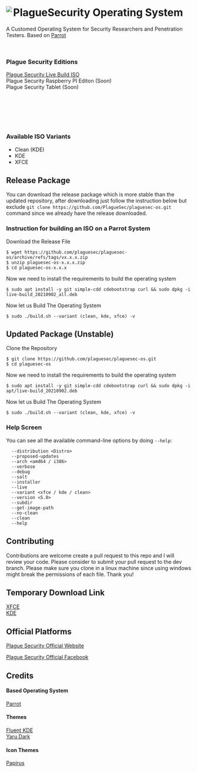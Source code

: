 # <img align="left" src="https://raw.githubusercontent.com/PlagueSec/PlagueSecOS/master/pictures/plaguesec.svg"> PlagueSecurity Operating System 

A Customed Operating System for Security Researchers and Penetration Testers. Based on [Parrot](https://parrotsec.org/)

&nbsp;


### Plague Security Editions
[Plague Security Live Build ISO](https://github.com/plaguesec/plaguesec-os)  
Plague Security Raspberry PI Editon (Soon)  
Plague Security Tablet (Soon)  

&nbsp;

&nbsp;

&nbsp;

### Available ISO Variants
- Clean (KDE)
- KDE
- XFCE

## Release Package
You can download the release package which is more stable than the updated repository, after downloading just follow the instruction below but exclude `git clone https://github.com/PlagueSec/plaguesec-os.git` command since we already have the release downloaded.

### Instruction for building an ISO on a Parrot System
Download the Release File
```
$ wget https://github.com/plaguesec/plaguesec-os/archive/refs/tags/vx.x.x.zip
$ unzip plaguesec-os-x.x.x.zip
$ cd plaguesec-os-x.x.x
```
Now we need to install the requirements to build the operating system
```
$ sudo apt install -y git simple-cdd cdebootstrap curl && sudo dpkg -i live-build_20210902_all.deb
```
Now let us Build The Operating System
```
$ sudo ./build.sh --variant (clean, kde, xfce) -v 
```

## Updated Package (Unstable) 
Clone the Repository
```
$ git clone https://github.com/plaguesec/plaguesec-os.git
$ cd plaguesec-os
```
Now we need to install the requirements to build the operating system
```
$ sudo apt install -y git simple-cdd cdebootstrap curl && sudo dpkg -i apt/live-build_20210902.deb
```
Now let us Build The Operating System
```
$ sudo ./build.sh --variant (clean, kde, xfce) -v 
```

### Help Screen
You can see all the available command-line options by doing `--help`:

```
  --distribution <Distro>
  --proposed-updates
  --arch <amd64 / i386>
  --verbose
  --debug
  --salt
  --installer
  --live
  --variant <xfce / kde / clean>
  --version <5.0>
  --subdir
  --get-image-path
  --no-clean
  --clean
  --help
```
## Contributing
Contributions are welcome create a pull request to this repo and I will review your code. Please consider to submit your pull request to the dev branch. Please make sure you clone in a linux machine since using windows might break the permissions of each file. Thank you!

## Temporary Download Link
[XFCE](https://drive.google.com/file/d/1-msJ9-MPiiMIAnC9G22NdEEiGdS8GByy/view?usp=sharing)  
[KDE](https://drive.google.com/file/d/1nlII4wAhVv6hNKnIGtyCdX2usNAT0iAh/view?usp=sharing)

## Official Platforms
[Plague Security Official Website](https://plaguesec.com)

[Plague Security Official Facebook](https://www.facebook.com/PlagueSec-104041125002327)

## Credits
#### Based Operating System  
[Parrot](https://parrotsec.org/)

#### Themes  
[Fluent KDE](https://github.com/vinceliuice/Fluent-kde)  
[Yaru Dark](https://github.com/ubuntu/yaru)

#### Icon Themes  
[Papirus](https://github.com/PapirusDevelopmentTeam/papirus-icon-theme)  
